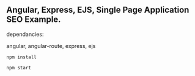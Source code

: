 ## Angular, Express, EJS, Single Page Application SEO Example.

dependancies:

angular, angular-route, express, ejs

```npm install```

```npm start```
